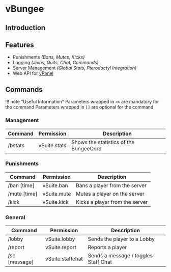 # vBungee

## Introduction

## Features

- Punishments *(Bans, Mutes, Kicks)*
- Logging *(Joins, Quits, Chat, Commands)*
- Server Management *(Global Stats, Pterodactyl Integration)*
- Web API for [vPanel](/vPanel/Index/)

## Commands

!!! note "Useful Information"
    Parameters wrapped in `<>` are mandatory for the command
    Parameters wrapped in `[]` are optional for the command

### Management

| Command | Permission   | Description                            |
|---------|--------------|----------------------------------------|
| /bstats | vSuite.stats | Shows the statistics of the BungeeCord |

### Punishments

| Command                      | Permission  | Description                    |
|------------------------------|-------------|--------------------------------|
| /ban <user> [time] <reason>  | vSuite.ban  | Bans a player from the server  |
| /mute <user> [time] <reason> | vSuite.mute | Mutes a player on the server   |
| /kick <user> <reason>        | vSuite.kick | Kicks a player from the server |

### General

| Command                   | Permission       | Description                          |
|---------------------------|------------------|--------------------------------------|
| /lobby                    | vSuite.lobby     | Sends the player to a Lobby          |
| /report <player> <reason> | vSuite.report    | Reports a player                     |
| /sc [message]             | vSuite.staffchat | Sends a message / toggles Staff Chat |